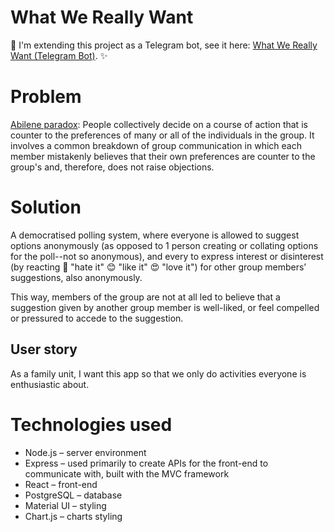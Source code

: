# What We Really Want

🤖 I'm extending this project as a Telegram bot, see it here: [What We Really Want (Telegram Bot)](https://github.com/valenlyn/abilene-telegram-bot). ✨

# Problem

[Abilene paradox](https://en.wikipedia.org/wiki/Abilene_paradox): People collectively decide on a course of action that is counter to the preferences of many or all of the individuals in the group. It involves a common breakdown of group communication in which each member mistakenly believes that their own preferences are counter to the group's and, therefore, does not raise objections.

# Solution

A democratised polling system, where everyone is allowed to suggest options anonymously (as opposed to 1 person creating or collating options for the poll--not so anonymous), and every to express interest or disinterest (by reacting 🤮 "hate it" 😊 "like it" 😍 "love it") for other group members’ suggestions, also anonymously.

This way, members of the group are not at all led to believe that a suggestion given by another group member is well-liked, or feel compelled or pressured to accede to the suggestion.

## User story
As a family unit, I want this app so that we only do activities everyone is enthusiastic about.

# Technologies used
* Node.js – server environment 
* Express – used primarily to create APIs for the front-end to communicate with, built with the MVC framework
* React – front-end
* PostgreSQL – database 
* Material UI – styling
* Chart.js – charts styling
